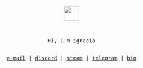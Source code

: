 <p align="center">
	<img width="40" src="https://github.githubassets.com/images/spinners/octocat-spinner-64.gif">
</p>

 </br>
<p align="center">
<samp>
Hi, I'm ignacio
</samp>
</br></br>
</p>
<samp>
<p align="center">
<a href="igna@hypixel.one">e-mail</a> | <a href="https://discord.com/users/883329546517110876">discord</a> | <a href="https://steamcommunity.com/id/nulIed">steam</a> | <a href="https://t.me/SerialNumbers">telegram</a> | <a href="https://dsc.bio/language">bio</a>
</p>
